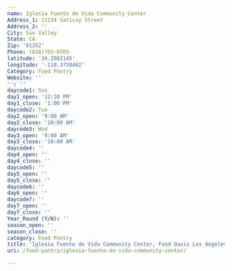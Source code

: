```yaml
---
name: Iglesia Fuente de Vida Community Center
Address_1: 11134 Saticoy Street
Address_2: ''
City: Sun Valley
State: CA
Zip: '91352'
Phone: (818)765-0705
latitude: '34.2082145'
longitude: '-118.3738402'
Category: Food Pantry
Website: ''
'': ''
daycode1: Sun
day1_open: '12:30 PM'
day1_close: '1:00 PM'
daycode2: Tue
day2_open: '9:00 AM'
day2_close: '10:00 AM'
daycode3: Wed
day3_open: '9:00 AM'
day3_close: '10:00 AM'
daycode4: ''
day4_open: ''
day4_close: ''
daycode5: ''
day5_open: ''
day5_close: ''
daycode6: ''
day6_open: ''
daycode7: ''
day7_open: ''
day7_close: ''
Year_Round (Y/N): ''
season_open: ''
season_close: ''
category: Food Pantry
title: 'Iglesia Fuente de Vida Community Center, Food Oasis Los Angeles'
uri: /food-pantry/iglesia-fuente-de-vida-community-center/

---
```

